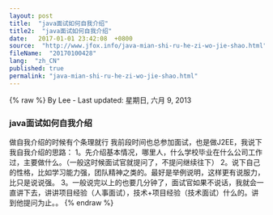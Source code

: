 ```yaml
---
layout: post
title:  "java面试如何自我介绍"
title2:  "java面试如何自我介绍"
date:   2017-01-01 23:42:08  +0800
source:  "http://www.jfox.info/java-mian-shi-ru-he-zi-wo-jie-shao.html"
fileName:  "20170100428"
lang:  "zh_CN"
published: true
permalink: "java-mian-shi-ru-he-zi-wo-jie-shao.html"
---
```

{% raw %}
By Lee - Last updated: 星期日, 六月 9, 2013

### java面试如何自我介绍

做自我介绍的时候有个条理就行
我前段时间也总参加面试，也是做J2EE，我说下我自我介绍的思路：
1。先介绍基本情况，哪里人，什么学校毕业在什么公司工作过，主要做什么。（一般这时候面试官就提问了，不提问继续往下）
2。说下自己的性格，比如学习能力强，团队精神之类的。最好是举例说明，这样更有说服力，比只是说说强。
3。一般说完以上的也要几分钟了，面试官如果不说话，我就会一直讲下去，讲讲项目经验（人事面试），技术+项目经验（技术面试）什么的。讲到他提问为止。。
{% endraw %}